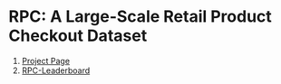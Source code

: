 # RPC: A Large-Scale Retail Product Checkout Dataset

1. [Project Page](http://rpc-dataset.github.io)
1. [RPC-Leaderboard](https://github.com/RPC-Dataset/RPC-Leaderboard)

